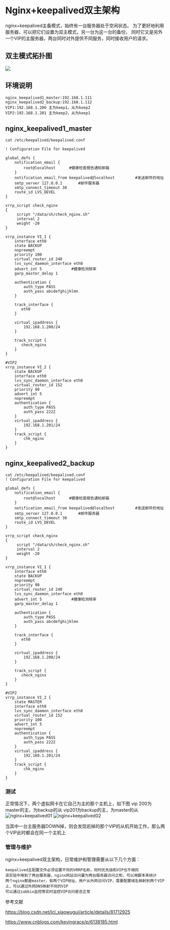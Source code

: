 # Nginx+keepalived双主架构

nginx+keepalived主备模式，始终有一台服务器处于空闲状态。
为了更好地利用服务器，可以把它们设置为双主模式，另一台为这一台的备份，
同时它又是另外一个VIP的主服务器，两台同时对外提供不同服务，同时接收用户的请求。

## 双主模式拓扑图
![](../../_static/nginx+keepalived5.png)

## 环境说明
    nginx_keepalived1_master:192.168.1.111
    nginx_keepalived2_backup:192.168.1.112
    VIP1:192.168.1.200 主为keep1，从为keep2
    VIP2:192.168.1.201 主为keep2，从为keep1
    
## nginx_keepalived1_master

    cat /etc/keepalived/keepalived.conf 

    ! Configuration File for keepalived
    
    global_defs {
        notification_email {
            root@localhost      #健康检查报告通知邮箱
        }
        notification_email_from keepalived@localhost         #发送邮件的地址
        smtp_server 127.0.0.1       #邮件服务器
        smtp_connect_timeout 30
        route_id LVS_DEVEL
    }
    
    vrrp_script check_nginx 
    {
         script "/data/sh/check_nginx.sh"  
         interval 2
         weight -20
    }
    
    vrrp_instance VI_1 {
        interface eth0
        state BACKUP
        nopreempt
        priority 100
        virtual_router_id 240
        lvs_sync_daemon_interface eth0
        advert_int 5             #健康检测频率
        garp_master_delay 1
        
        authentication {  
            auth_type PASS  
            auth_pass abcdefghijklmn
        }  
        
        track_interface {
           eth0
        }
    
        virtual_ipaddress {
            192.168.1.200/24
        }
    
        track_script {
           check_nginx
        }
    }
    
    #VIP2
    vrrp_instance VI_2 {
        state BACKUP
        interface eth0
        lvs_sync_daemon_interface eth0
        virtual_router_id 152
        priority 90
        advert_int 5
        nopreempt
        authentication {
            auth_type PASS
            auth_pass 2222
        }
        virtual_ipaddress {
            192.168.1.201/24
        }
        track_script {
            chk_nginx
        }
    }

## nginx_keepalived2_backup
    cat /etc/keepalived/keepalived.conf 
    ! Configuration File for keepalived
    
    global_defs {
        notification_email {
            root@localhost      #健康检查报告通知邮箱
        }
        notification_email_from keepalived@localhost         #发送邮件的地址
        smtp_server 127.0.0.1       #邮件服务器
        smtp_connect_timeout 30
        route_id LVS_DEVEL
    }
    
    vrrp_script check_nginx 
    {
         script "/data/sh/check_nginx.sh"  
         interval 2
         weight -20
    }
    
    vrrp_instance VI_1 {
        interface eth0
        state BACKUP
        nopreempt
        priority 90
        virtual_router_id 240
        lvs_sync_daemon_interface eth0 
        advert_int 5             #健康检测频率
        garp_master_delay 1
        
        authentication {  
            auth_type PASS  
            auth_pass abcdefghijklmn
        }  
        
        track_interface {
           eth0
        }
    
        virtual_ipaddress {
            192.168.1.200/24
        }
    
        track_script {
           check_nginx
        }
    }
    
    #VIP2
    vrrp_instance VI_2 {
        state MASTER
        interface eth0
        lvs_sync_daemon_interface eth0
        virtual_router_id 152
        priority 100
        advert_int 5
        nopreempt
        authentication {
            auth_type PASS
            auth_pass 2222
        }
        virtual_ipaddress {
            192.168.1.201/24
        }
        track_script {
            chk_nginx
        }
    }

### 测试
正常情况下，两个虚拟网卡在它自己为主的那个主机上，如下图 
vip 200为master的主，为backup的从  vip201为backup的主，为master的从
![nginx+keepalived01](../../_static/nginx+keepalived6.png)
![nginx+keepalived02](../../_static/nginx+keeplaived7.png)

当其中一台主服务器DOWN掉，则会发现宕掉的那个VIP的从机开始工作，那么两个VIP此时都会在同一个主机上 


### 管理与维护
nginx+keepalived双主架构，日常维护和管理需要从以下几个方面：

    keepalived主配置文件必须设置不同的VRRP名称，同时优先级和VIP也不相同
    该实验中用到了两台服务器，nginx网站访问量为两台服务器访问之和，可以用脚本来统计
    两个nginx都是master，有两个VIP地址，用户从外网访问VIP，需要配置域名映射到两个VIP上，可以通过外网DNS映射不同的VIP
    可以通过zabbix监控等实时监控VIP访问是否正常


参考文献

https://blog.csdn.net/lcl_xiaowugui/article/details/81712925

https://www.cnblogs.com/kevingrace/p/6138185.html
